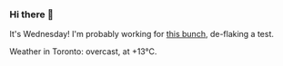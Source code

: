 ### Hi there :wave:

It's Wednesday! I'm probably working for [this bunch](https://github.com/kohofinancial), de-flaking a test.

Weather in Toronto: overcast, at +13°C.
